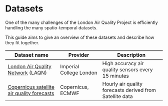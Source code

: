 # Datasets

One of the many challenges of the London Air Quality Project is efficiently handling the many spatio-temporal datasets.

This guide aims to give an overview of these datasets and describe how they fit together.

| Dataset name  | Provider | Description   |
|---------------|-------|---------------|
| [London Air Quality Network](https://www.londonair.org.uk/) (LAQN) |  Imperial College London | High accuracy air quality sensors every 15 minutes |
| [Copernicus satellite air quality forecasts](https://atmosphere.copernicus.eu/)| Copernicus, ECMWF | Hourly air quality forecasts derived from Satellite data |